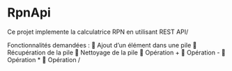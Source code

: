 # RpnApi

Ce projet implemente la calculatrice RPN en utilisant REST API/

Fonctionnalités demandées : 
 Ajout d’un élément dans une pile 
 Récupération de la pile 
 Nettoyage de la pile 
 Opération + 
 Opération - 
 Opération * 
 Opération / 
